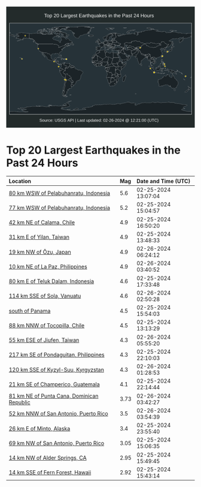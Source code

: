 ![Map](./map.png)

# Top 20 Largest Earthquakes in the Past 24 Hours

| Location | Mag | Date and Time (UTC) |
|:---|:---|:---|
| [80 km WSW of Pelabuhanratu, Indonesia](https://earthquake.usgs.gov/earthquakes/eventpage/us7000m1h8) | 5.6 | 02-25-2024 13:07:04 |
| [77 km WSW of Pelabuhanratu, Indonesia](https://earthquake.usgs.gov/earthquakes/eventpage/us7000m1i9) | 5.2 | 02-25-2024 15:04:57 |
| [42 km NE of Calama, Chile](https://earthquake.usgs.gov/earthquakes/eventpage/us7000m1ir) | 4.9 | 02-25-2024 16:50:20 |
| [31 km E of Yilan, Taiwan](https://earthquake.usgs.gov/earthquakes/eventpage/us7000m1i1) | 4.9 | 02-25-2024 13:48:33 |
| [19 km NW of Ōzu, Japan](https://earthquake.usgs.gov/earthquakes/eventpage/us7000m1kx) | 4.9 | 02-26-2024 06:24:12 |
| [10 km NE of La Paz, Philippines](https://earthquake.usgs.gov/earthquakes/eventpage/us7000m1kk) | 4.9 | 02-26-2024 03:40:52 |
| [80 km E of Teluk Dalam, Indonesia](https://earthquake.usgs.gov/earthquakes/eventpage/us7000m1iw) | 4.6 | 02-25-2024 17:33:48 |
| [114 km SSE of Sola, Vanuatu](https://earthquake.usgs.gov/earthquakes/eventpage/us7000m1kf) | 4.6 | 02-26-2024 02:50:28 |
| [south of Panama](https://earthquake.usgs.gov/earthquakes/eventpage/us7000m1im) | 4.5 | 02-25-2024 15:54:03 |
| [88 km NNW of Tocopilla, Chile](https://earthquake.usgs.gov/earthquakes/eventpage/us7000m1h9) | 4.5 | 02-25-2024 13:13:29 |
| [55 km ESE of Jiufen, Taiwan](https://earthquake.usgs.gov/earthquakes/eventpage/us7000m1kw) | 4.3 | 02-26-2024 05:55:20 |
| [217 km SE of Pondaguitan, Philippines](https://earthquake.usgs.gov/earthquakes/eventpage/us7000m1jt) | 4.3 | 02-25-2024 22:10:03 |
| [120 km SSE of Kyzyl-Suu, Kyrgyzstan](https://earthquake.usgs.gov/earthquakes/eventpage/us7000m1k9) | 4.3 | 02-26-2024 01:28:53 |
| [21 km SE of Champerico, Guatemala](https://earthquake.usgs.gov/earthquakes/eventpage/us7000m1js) | 4.1 | 02-25-2024 22:14:44 |
| [81 km NE of Punta Cana, Dominican Republic](https://earthquake.usgs.gov/earthquakes/eventpage/pr2024057000) | 3.73 | 02-26-2024 03:42:27 |
| [52 km NNW of San Antonio, Puerto Rico](https://earthquake.usgs.gov/earthquakes/eventpage/pr2024057001) | 3.5 | 02-26-2024 03:54:39 |
| [26 km E of Minto, Alaska](https://earthquake.usgs.gov/earthquakes/eventpage/ak0242l04a3f) | 3.4 | 02-25-2024 23:55:40 |
| [69 km NW of San Antonio, Puerto Rico](https://earthquake.usgs.gov/earthquakes/eventpage/pr71441238) | 3.05 | 02-25-2024 15:06:35 |
| [14 km NW of Alder Springs, CA](https://earthquake.usgs.gov/earthquakes/eventpage/nc74007671) | 2.95 | 02-25-2024 15:49:45 |
| [14 km SSE of Fern Forest, Hawaii](https://earthquake.usgs.gov/earthquakes/eventpage/hv74121076) | 2.92 | 02-25-2024 15:43:14 |
